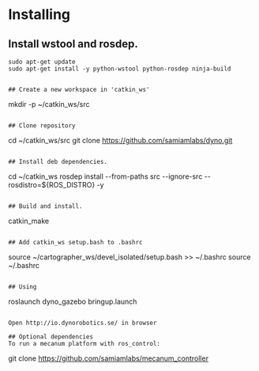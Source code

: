 # Installing

## Install wstool and rosdep.
```
sudo apt-get update
sudo apt-get install -y python-wstool python-rosdep ninja-build


## Create a new workspace in 'catkin_ws'
```
mkdir -p ~/catkin_ws/src
```

## Clone repository
```
cd ~/catkin_ws/src
git clone https://github.com/samiamlabs/dyno.git
```

## Install deb dependencies.
```
cd ~/catkin_ws
rosdep install --from-paths src --ignore-src --rosdistro=${ROS_DISTRO} -y
```

## Build and install.
```
catkin_make
```

## Add catkin_ws setup.bash to .bashrc
```
source ~/cartographer_ws/devel_isolated/setup.bash >> ~/.bashrc
source ~/.bashrc
```

## Using
```
roslaunch dyno_gazebo bringup.launch
```

Open http://io.dynorobotics.se/ in browser

## Optional dependencies
To run a mecanum platform with ros_control:
```
git clone https://github.com/samiamlabs/mecanum_controller
```
